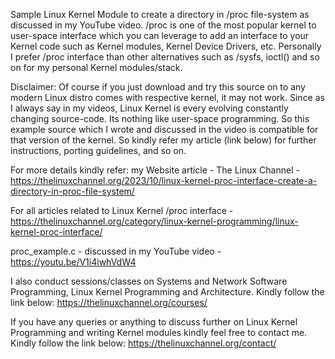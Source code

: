 Sample Linux Kernel Module to create a directory in /proc file-system as discussed in my YouTube video. /proc is one of the most popular kernel to user-space interface which you can leverage to add an interface to your Kernel code such as Kernel modules, Kernel Device Drivers, etc. Personally I prefer /proc interface than other alternatives such as /sysfs, ioctl() and so on for my personal Kernel modules/stack.

Disclaimer: Of course if you just download and try this source on to any modern Linux distro comes with respective kernel, it may not work. Since as I always say in my videos, Linux Kernel is every evolving constantly changing source-code. Its nothing like user-space programming. So this example source which I wrote and discussed in the video is compatible for that version of the kernel. So kindly refer my article (link below) for further instructions, porting guidelines, and so on.

For more details kindly refer: my Website article - The Linux Channel - https://thelinuxchannel.org/2023/10/linux-kernel-proc-interface-create-a-directory-in-proc-file-system/

For all articles related to Linux Kernel /proc interface - https://thelinuxchannel.org/category/linux-kernel-programming/linux-kernel-proc-interface/

proc_example.c - discussed in my YouTube video - https://youtu.be/V1i4iwhVdW4

I also conduct sessions/classes on Systems and Network Software Programming, Linux Kernel Programming and Architecture. Kindly follow the link below: https://thelinuxchannel.org/courses/

If you have any queries or anything to discuss further on Linux Kernel Programming and writing Kernel modules kindly feel free to contact me. Kindly follow the link below: https://thelinuxchannel.org/contact/

